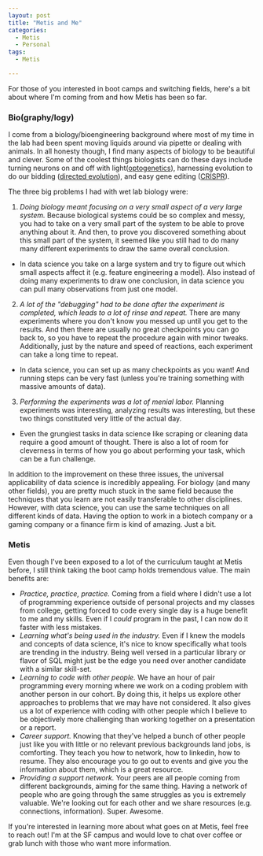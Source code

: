 ```yaml
---
layout: post
title: "Metis and Me"
categories:
  - Metis
  - Personal
tags:
  - Metis

---
```

For those of you interested in boot camps and switching fields, here's a bit about where I'm coming from and how Metis has been so far. 

### Bio(graphy/logy)
I come from a biology/bioengineering background where most of my time in the lab had been spent moving liquids around via pipette or dealing with animals. In all honesty though, I find many aspects of biology to be beautiful and clever. Some of the coolest things biologists can do these days include turning neurons on and off with light([optogenetics](https://en.wikipedia.org/wiki/Optogenetics)), harnessing evolution to do our bidding ([directed evolution](https://en.wikipedia.org/wiki/Directed_evolution)), and easy gene editing ([CRISPR](https://en.wikipedia.org/wiki/CRISPR)). 

The three big problems I had with wet lab biology were:
1. *Doing biology meant focusing on a very small aspect of a very large system.* Because biological systems could be so complex and messy, you had to take on a very small part of the system to be able to prove anything about it. And then, to prove you discovered something about this small part of the system, it seemed like you still had to do many many different experiments to draw the same overall conclusion. 
* In data science you take on a large system and try to figure out which small aspects affect it (e.g. feature engineering a model). Also instead of doing many experiments to draw one conclusion, in data science you can pull many observations from just one model. 
2. *A lot of the "debugging" had to be done after the experiment is completed, which leads to a lot of rinse and repeat.* There are many experiments where you don't know you messed up until you get to the results. And then there are usually no great checkpoints you can go back to, so you have to repeat the procedure again with minor tweaks. Additionally, just by the nature and speed of reactions, each experiment can take a long time to repeat.
* In data science, you can set up as many checkpoints as you want! And running steps can be very fast (unless you're training something with massive amounts of data).
3. *Performing the experiments was a lot of menial labor.* Planning experiments was interesting, analyzing results was interesting, but these two things constituted very little of the actual day. 
* Even the grungiest tasks in data science like scraping or cleaning data require a good amount of thought. There is also a lot of room for cleverness in terms of how you go about performing your task, which can be a fun challenge.

In addition to the improvement on these three issues, the universal applicability of data science is incredibly appealing. For biology (and many other fields), you are pretty much stuck in the same field because the techniques that you learn are not easily transferable to other disciplines. However, with data science, you can use the same techniques on all different kinds of data. Having the option to work in a biotech company or a gaming company or a finance firm is kind of amazing. Just a bit. 

### Metis 
Even though I've been exposed to a lot of the curriculum taught at Metis before, I still think taking the boot camp holds tremendous value. The main benefits are:

* *Practice, practice, practice.* Coming from a field where I didn't use a lot of programming experience outside of personal projects and my classes from college, getting forced to code every single day is a huge benefit to me and my skills. Even if I *could* program in the past, I can now do it faster with less mistakes. 
* *Learning what's being used in the industry.* Even if I knew the models and concepts of data science, it's nice to know specifically what tools are trending in the industry. Being well versed in a particular library or flavor of SQL might just be the edge you need over another candidate with a similar skill-set. 
* *Learning to code with other people.* We have an hour of pair programming every morning where we work on a coding problem with another person in our cohort. By doing this, it helps us explore other approaches to problems that we may have not considered. It also gives us a lot of experience with coding with other people which I believe to be objectively more challenging than working together on a presentation or a report. 
* *Career support.* Knowing that they've helped a bunch of other people just like you with little or no relevant previous backgrounds land jobs, is comforting. They teach you how to network, how to linkedin, how to resume. They also encourage you to go out to events and give you the information about them, which is a great resource. 
* *Providing a support network.* Your peers are all people coming from different backgrounds, aiming for the same thing. Having a network of people who are going through the same struggles as you is extremely valuable. We're looking out for each other and we share resources (e.g. connections, information). Super. Awesome. 

If you're interested in learning more about what goes on at Metis, feel free to reach out! I'm at the SF campus and would love to chat over coffee or grab lunch with those who want more information. 





